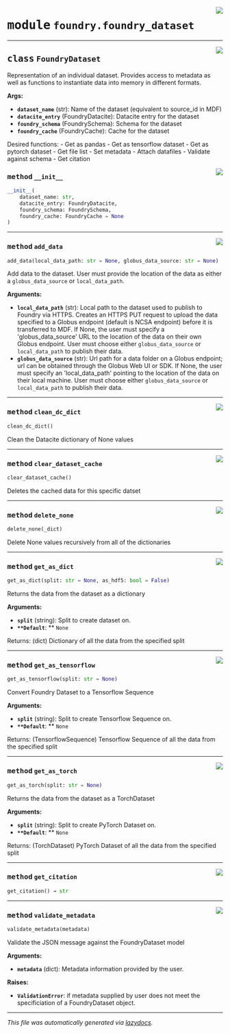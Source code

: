 <!-- markdownlint-disable -->

<a href="https://github.com/MLMI2-CSSI/foundry/tree/main/foundry/foundry_dataset.py#L0"><img align="right" style="float:right;" src="https://img.shields.io/badge/-source-cccccc?style=flat-square"></a>

# <kbd>module</kbd> `foundry.foundry_dataset`






---

<a href="https://github.com/MLMI2-CSSI/foundry/tree/main/foundry/foundry_dataset.py#L14"><img align="right" style="float:right;" src="https://img.shields.io/badge/-source-cccccc?style=flat-square"></a>

## <kbd>class</kbd> `FoundryDataset`
Representation of an individual dataset. Provides access to metadata as well as functions to instantiate data into memory in different formats. 



**Args:**
 
 - <b>`dataset_name`</b> (str):  Name of the dataset (equivalent to source_id in MDF) 
 - <b>`datacite_entry`</b> (FoundryDatacite):  Datacite entry for the dataset 
 - <b>`foundry_schema`</b> (FoundrySchema):  Schema for the dataset 
 - <b>`foundry_cache`</b> (FoundryCache):  Cache for the dataset 

Desired functions: 
    - Get as pandas 
    - Get as tensorflow dataset 
    - Get as pytorch dataset 
    - Get file list 
    - Set metadata 
    - Attach datafiles 
    - Validate against schema 
    - Get citation 

<a href="https://github.com/MLMI2-CSSI/foundry/tree/main/foundry/foundry_dataset.py#L36"><img align="right" style="float:right;" src="https://img.shields.io/badge/-source-cccccc?style=flat-square"></a>

### <kbd>method</kbd> `__init__`

```python
__init__(
    dataset_name: str,
    datacite_entry: FoundryDatacite,
    foundry_schema: FoundrySchema,
    foundry_cache: FoundryCache = None
)
```








---

<a href="https://github.com/MLMI2-CSSI/foundry/tree/main/foundry/foundry_dataset.py#L134"><img align="right" style="float:right;" src="https://img.shields.io/badge/-source-cccccc?style=flat-square"></a>

### <kbd>method</kbd> `add_data`

```python
add_data(local_data_path: str = None, globus_data_source: str = None)
```

Add data to the dataset. User must provide the location of the data as either a `globus_data_source` or `local_data_path`. 



**Arguments:**
 
 - <b>`local_data_path`</b> (str):  Local path to the dataset used to publish to Foundry via HTTPS. Creates an HTTPS PUT request to upload the data specified to a Globus endpoint (default is NCSA endpoint) before it is transferred to MDF. If None, the user must specify a 'globus_data_source' URL to the location of the data on their own Globus endpoint. User must choose either `globus_data_source` or `local_data_path` to publish their data. 
 - <b>`globus_data_source`</b> (str):  Url path for a data folder on a Globus endpoint; url can be obtained through  the Globus Web UI or SDK. If None, the user must specify an 'local_data_path' pointing to the location  of the data on their local machine. User must choose either `globus_data_source` or `local_data_path` to  publish their data. 

---

<a href="https://github.com/MLMI2-CSSI/foundry/tree/main/foundry/foundry_dataset.py#L169"><img align="right" style="float:right;" src="https://img.shields.io/badge/-source-cccccc?style=flat-square"></a>

### <kbd>method</kbd> `clean_dc_dict`

```python
clean_dc_dict()
```

Clean the Datacite dictionary of None values 

---

<a href="https://github.com/MLMI2-CSSI/foundry/tree/main/foundry/foundry_dataset.py#L165"><img align="right" style="float:right;" src="https://img.shields.io/badge/-source-cccccc?style=flat-square"></a>

### <kbd>method</kbd> `clear_dataset_cache`

```python
clear_dataset_cache()
```

Deletes the cached data for this specific datset 

---

<a href="https://github.com/MLMI2-CSSI/foundry/tree/main/foundry/foundry_dataset.py#L173"><img align="right" style="float:right;" src="https://img.shields.io/badge/-source-cccccc?style=flat-square"></a>

### <kbd>method</kbd> `delete_none`

```python
delete_none(_dict)
```

Delete None values recursively from all of the dictionaries 

---

<a href="https://github.com/MLMI2-CSSI/foundry/tree/main/foundry/foundry_dataset.py#L50"><img align="right" style="float:right;" src="https://img.shields.io/badge/-source-cccccc?style=flat-square"></a>

### <kbd>method</kbd> `get_as_dict`

```python
get_as_dict(split: str = None, as_hdf5: bool = False)
```

Returns the data from the dataset as a dictionary 



**Arguments:**
 
 - <b>`split`</b> (string):  Split to create dataset on. 
 - <b>`**Default`</b>: ** ``None`` 

Returns: (dict) Dictionary of all the data from the specified split 

---

<a href="https://github.com/MLMI2-CSSI/foundry/tree/main/foundry/foundry_dataset.py#L80"><img align="right" style="float:right;" src="https://img.shields.io/badge/-source-cccccc?style=flat-square"></a>

### <kbd>method</kbd> `get_as_tensorflow`

```python
get_as_tensorflow(split: str = None)
```

Convert Foundry Dataset to a Tensorflow Sequence 



**Arguments:**
 
 - <b>`split`</b> (string):  Split to create Tensorflow Sequence on. 
 - <b>`**Default`</b>: ** ``None`` 

Returns: (TensorflowSequence) Tensorflow Sequence of all the data from the specified split 

---

<a href="https://github.com/MLMI2-CSSI/foundry/tree/main/foundry/foundry_dataset.py#L65"><img align="right" style="float:right;" src="https://img.shields.io/badge/-source-cccccc?style=flat-square"></a>

### <kbd>method</kbd> `get_as_torch`

```python
get_as_torch(split: str = None)
```

Returns the data from the dataset as a TorchDataset 



**Arguments:**
 
 - <b>`split`</b> (string):  Split to create PyTorch Dataset on. 
 - <b>`**Default`</b>: ** ``None`` 

Returns: (TorchDataset) PyTorch Dataset of all the data from the specified split 

---

<a href="https://github.com/MLMI2-CSSI/foundry/tree/main/foundry/foundry_dataset.py#L94"><img align="right" style="float:right;" src="https://img.shields.io/badge/-source-cccccc?style=flat-square"></a>

### <kbd>method</kbd> `get_citation`

```python
get_citation() → str
```





---

<a href="https://github.com/MLMI2-CSSI/foundry/tree/main/foundry/foundry_dataset.py#L110"><img align="right" style="float:right;" src="https://img.shields.io/badge/-source-cccccc?style=flat-square"></a>

### <kbd>method</kbd> `validate_metadata`

```python
validate_metadata(metadata)
```

Validate the JSON message against the FoundryDataset model 



**Arguments:**
 
 - <b>`metadata`</b> (dict):  Metadata information provided by the user. 



**Raises:**
 
 - <b>`ValidationError`</b>:  if metadata supplied by user does not meet the specificiation of a FoundryDataset object. 




---

_This file was automatically generated via [lazydocs](https://github.com/ml-tooling/lazydocs)._
